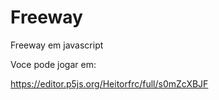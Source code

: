 # Freeway
Freeway em javascript

Voce pode jogar em:

https://editor.p5js.org/Heitorfrc/full/s0mZcXBJF
